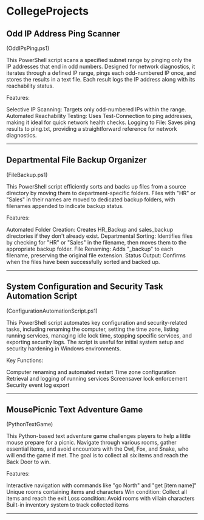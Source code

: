 # CollegeProjects

## Odd IP Address Ping Scanner
(OddIPsPing.ps1)

This PowerShell script scans a specified subnet range by pinging only the IP addresses that end in odd numbers. 
Designed for network diagnostics, it iterates through a defined IP range, pings each odd-numbered IP once, 
and stores the results in a text file. Each result logs the IP address along with its reachability status.

Features:

Selective IP Scanning: Targets only odd-numbered IPs within the range.
Automated Reachability Testing: Uses Test-Connection to ping addresses, making it ideal for quick network health checks.
Logging to File: Saves ping results to ping.txt, providing a straightforward reference for network diagnostics.
_______________________________

## Departmental File Backup Organizer
(FileBackup.ps1)

This PowerShell script efficiently sorts and backs up files from a source directory by moving them to department-specific folders. 
Files with "HR" or "Sales" in their names are moved to dedicated backup folders, with filenames appended to indicate backup status.

Features:

Automated Folder Creation: Creates HR_Backup and sales_backup directories if they don't already exist.
Departmental Sorting: Identifies files by checking for "HR" or "Sales" in the filename, then moves them to the appropriate backup folder.
File Renaming: Adds "_backup" to each filename, preserving the original file extension.
Status Output: Confirms when the files have been successfully sorted and backed up.
_______________________________

## System Configuration and Security Task Automation Script
(ConfigurationAutomationScript.ps1)

This PowerShell script automates key configuration and security-related tasks, including renaming the computer, setting the time zone, listing running services, managing idle lock time, stopping specific services, and exporting security logs. 
The script is useful for initial system setup and security hardening in Windows environments.

Key Functions:

Computer renaming and automated restart
Time zone configuration
Retrieval and logging of running services
Screensaver lock enforcement
Security event log export
_______________________________

## MousePicnic Text Adventure Game
(PythonTextGame)

This Python-based text adventure game challenges players to help a little mouse prepare for a picnic. 
Navigate through various rooms, gather essential items, and avoid encounters with the Owl, Fox, and Snake, 
who will end the game if met. 
The goal is to collect all six items and reach the Back Door to win.

Features:

Interactive navigation with commands like "go North" and "get [item name]"
Unique rooms containing items and characters
Win condition: Collect all items and reach the exit
Loss condition: Avoid rooms with villain characters
Built-in inventory system to track collected items
_______________________________
